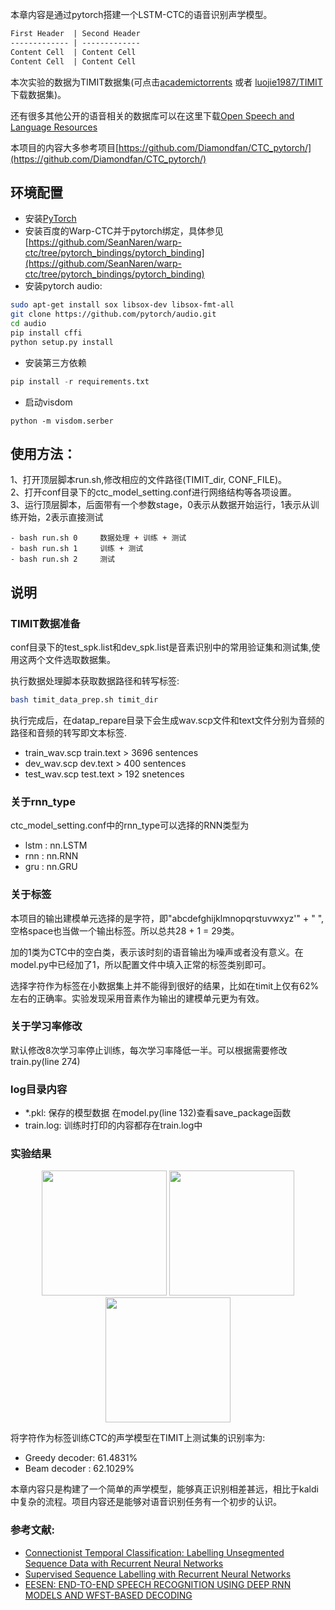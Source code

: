本章内容是通过pytorch搭建一个LSTM-CTC的语音识别声学模型。  
```markdown
First Header  | Second Header
------------- | -------------
Content Cell  | Content Cell
Content Cell  | Content Cell
```
本次实验的数据为TIMIT数据集(可点击[academictorrents](http://academictorrents.com/details/34e2b78745138186976cbc27939b1b34d18bd5b3/tech) 或者 [luojie1987/TIMIT](http://luojie1987.com/index.php/post/110.html) 下载数据集)。 
 
还有很多其他公开的语音相关的数据库可以在这里下载[Open Speech and Language Resources](http://www.openslr.org/resources.php)

本项目的内容大多参考项目[https://github.com/Diamondfan/CTC_pytorch/](https://github.com/Diamondfan/CTC_pytorch/)

## 环境配置

- 安装[PyTorch](http://pytorch.org)
- 安装百度的Warp-CTC并于pytorch绑定，具体参见  
[https://github.com/SeanNaren/warp-ctc/tree/pytorch_bindings/pytorch_binding](https://github.com/SeanNaren/warp-ctc/tree/pytorch_bindings/pytorch_binding)
- 安装pytorch audio:
```Bash
sudo apt-get install sox libsox-dev libsox-fmt-all
git clone https://github.com/pytorch/audio.git
cd audio
pip install cffi
python setup.py install
```
- 安装第三方依赖
```Python
pip install -r requirements.txt
```
- 启动visdom
```
python -m visdom.serber
```

## 使用方法：
1、打开顶层脚本run.sh,修改相应的文件路径(TIMIT_dir, CONF_FILE)。  
2、打开conf目录下的ctc_model_setting.conf进行网络结构等各项设置。  
3、运行顶层脚本，后面带有一个参数stage，0表示从数据开始运行，1表示从训练开始，2表示直接测试
```
- bash run.sh 0     数据处理 + 训练 + 测试  
- bash run.sh 1     训练 + 测试
- bash run.sh 2     测试
```

## 说明
### TIMIT数据准备

conf目录下的test\_spk.list和dev\_spk.list是音素识别中的常用验证集和测试集,使用这两个文件选取数据集。  

执行数据处理脚本获取数据路径和转写标签:
```Bash
bash timit_data_prep.sh timit_dir
```
执行完成后，在datap_repare目录下会生成wav.scp文件和text文件分别为音频的路径和音频的转写即文本标签.
- train_wav.scp   train.text   >     3696 sentences
- dev_wav.scp     dev.text     >     400  sentences     
- test_wav.scp    test.text    >     192  snetences

### 关于rnn_type
ctc_model_setting.conf中的rnn_type可以选择的RNN类型为
- lstm :   nn.LSTM
- rnn  :   nn.RNN
- gru  :   nn.GRU

### 关于标签
本项目的输出建模单元选择的是字符，即"abcdefghijklmnopqrstuvwxyz'" + " ",空格space也当做一个输出标签。所以总共28 + 1 = 29类。 

加的1类为CTC中的空白类，表示该时刻的语音输出为噪声或者没有意义。在model.py中已经加了1，所以配置文件中填入正常的标签类别即可。  

选择字符作为标签在小数据集上并不能得到很好的结果，比如在timit上仅有62%左右的正确率。实验发现采用音素作为输出的建模单元更为有效。

### 关于学习率修改
默认修改8次学习率停止训练，每次学习率降低一半。可以根据需要修改train.py(line 274)

### log目录内容
- *.pkl:      保存的模型数据  在model.py(line 132)查看save_package函数
- train.log:  训练时打印的内容都存在train.log中 

### 实验结果
<p align="center">
<img src="png/train_loss.png" width="200">
<img src="png/dev_loss.png" width="200">
<img src="png/dev_acc.png" width="200">
</p>

将字符作为标签训练CTC的声学模型在TIMIT上测试集的识别率为:
- Greedy decoder:    61.4831%
- Beam decoder  :    62.1029%

本章内容只是构建了一个简单的声学模型，能够真正识别相差甚远，相比于kaldi中复杂的流程。项目内容还是能够对语音识别任务有一个初步的认识。

### 参考文献:
- [Connectionist Temporal Classification: Labelling Unsegmented Sequence Data with Recurrent Neural Networks](http://www.cs.toronto.edu/~graves/icml_2006.pdf)
- [Supervised Sequence Labelling with Recurrent Neural Networks](https://link.springer.com/book/10.1007/978-3-642-24797-2)
- [EESEN: END-TO-END SPEECH RECOGNITION USING DEEP RNN MODELS AND WFST-BASED DECODING](http://www.cs.cmu.edu/afs/cs/Web/People/fmetze/interACT/Publications_files/publications/eesenasru.pdf)


